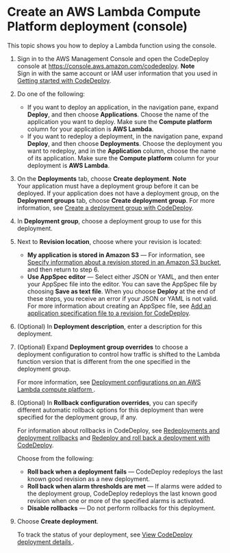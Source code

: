 # Create an AWS Lambda Compute Platform deployment \(console\)<a name="deployments-create-console-lambda"></a>

This topic shows you how to deploy a Lambda function using the console\.

1. Sign in to the AWS Management Console and open the CodeDeploy console at [https://console\.aws\.amazon\.com/codedeploy](https://console.aws.amazon.com/codedeploy)\.
**Note**  
Sign in with the same account or IAM user information that you used in [Getting started with CodeDeploy](getting-started-codedeploy.md)\.

1. Do one of the following:
   +  If you want to deploy an application, in the navigation pane, expand **Deploy**, and then choose **Applications**\. Choose the name of the application you want to deploy\. Make sure the **Compute platform** column for your application is **AWS Lambda**\.
   +  If you want to redeploy a deployment, in the navigation pane, expand **Deploy**, and then choose **Deployments**\. Choose the deployment you want to redeploy, and in the **Application** column, choose the name of its application\. Make sure the **Compute platform** column for your deployment is **AWS Lambda**\.

1. On the **Deployments** tab, choose **Create deployment**\.
**Note**  
Your application must have a deployment group before it can be deployed\. If your application does not have a deployment group, on the **Deployment groups** tab, choose **Create deployment group**\. For more information, see [Create a deployment group with CodeDeploy](deployment-groups-create.md)\. 

1. In **Deployment group**, choose a deployment group to use for this deployment\.

1. Next to **Revision location**, choose where your revision is located:
   + **My application is stored in Amazon S3** — For information, see [Specify information about a revision stored in an Amazon S3 bucket](deployments-create-console-s3.md), and then return to step 6\. 
   + **Use AppSpec editor** — Select either JSON or YAML, and then enter your AppSpec file into the editor\. You can save the AppSpec file by choosing **Save as text file**\. When you choose **Deploy** at the end of these steps, you receive an error if your JSON or YAML is not valid\. For more information about creating an AppSpec file, see [Add an application specification file to a revision for CodeDeploy](application-revisions-appspec-file.md)\. 

1. \(Optional\) In **Deployment description**, enter a description for this deployment\.

1. \(Optional\) Expand **Deployment group overrides** to choose a deployment configuration to control how traffic is shifted to the Lambda function version that is different from the one specified in the deployment group\.

   For more information, see [ Deployment configurations on an AWS Lambda compute platform ](deployment-configurations.md#deployment-configuration-lambda)\.

1. \(Optional\) In **Rollback configuration overrides**, you can specify different automatic rollback options for this deployment than were specified for the deployment group, if any\.

   For information about rollbacks in CodeDeploy, see [Redeployments and deployment rollbacks](deployment-steps-lambda.md#deployment-rollback-lambda) and [Redeploy and roll back a deployment with CodeDeploy](deployments-rollback-and-redeploy.md)\.

   Choose from the following:
   + **Roll back when a deployment fails** — CodeDeploy redeploys the last known good revision as a new deployment\.
   + **Roll back when alarm thresholds are met** — If alarms were added to the deployment group, CodeDeploy redeploys the last known good revision when one or more of the specified alarms is activated\.
   + **Disable rollbacks** — Do not perform rollbacks for this deployment\.

1. Choose **Create deployment**\. 

   To track the status of your deployment, see [View CodeDeploy deployment details ](deployments-view-details.md)\.